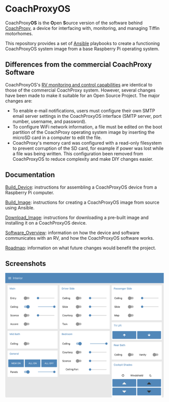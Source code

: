 CoachProxyOS
============

CoachProxy**OS** is the **O**pen **S**ource version of the software behind
[CoachProxy](https://coachproxy.com), a device for interfacing
with, monitoring, and managing Tiffin motorhomes.

This repository provides a set of
[Ansible](https://docs.ansible.com/ansible/latest/index.html) playbooks
to create a functioning CoachProxyOS system image from a base Raspberry
Pi operating system.

Differences from the commercial CoachProxy Software
---------------------------------------------------

CoachProxyOS's [RV monitoring and control
capabilities](https://coachproxy.com/instructions/) are identical to
those of the commercial CoachProxy system. However, several changes have
been made to make it suitable for an Open Source Project. The major
changes are:

* To enable e-mail notifications, users must configure their own
  SMTP email server settings in the CoachProxyOS interface (SMTP
  server, port number, username, and password).
* To configure WiFi network information, a file must be edited on
  the boot partition of the CoachProxy operating system image by
  inserting the microSD card in a computer to edit the file.
* CoachProxy's memory card was configured with a read-only filesystem
  to prevent corruption of the SD card, for example if power was lost
  while a file was being written. This configuration been removed from
  CoachProxyOS to reduce complexity and make DIY changes easier.

Documentation
-------------

[Build_Device](docs/Build_Device.md): instructions for assembling a
CoachProxyOS device from a Raspberry Pi computer.

[Build_Image](docs/Build_Image.md): instructions for creating a
CoachProxyOS image from source using Ansible.

[Download_Image](docs/Download_Image.md): instructions for downloading
a pre-built image and installing it on a CoachProxyOS device.

[Software_Overview](Software_Overview.md): information on how the device
and software communicates with an RV, and how the CoachProxyOS software
works.

[Roadmap](Roadmap.md): information on what future changes would benefit
the project.

Screenshots
-----------

![Interior](images/ui-interior.png)
